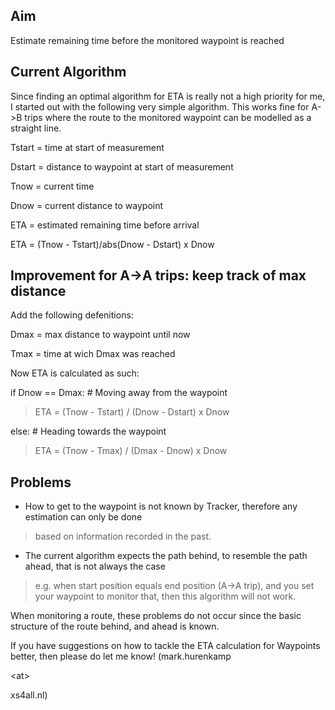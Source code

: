 ## Aim ##
Estimate remaining time before the monitored waypoint is reached

## Current Algorithm ##
Since finding an optimal algorithm for ETA is really not a high priority for me, I started out
with the following very simple algorithm. This works fine for A->B trips where the route to the
monitored waypoint can be modelled as a straight line.

Tstart = time at start of measurement

Dstart = distance to waypoint at start of measurement

Tnow = current time

Dnow = current distance to waypoint

ETA = estimated remaining time before arrival


ETA = (Tnow - Tstart)/abs(Dnow - Dstart) x Dnow

## Improvement for A->A trips: keep track of max distance ##
Add the following defenitions:

Dmax = max distance to waypoint until now

Tmax = time at wich Dmax was reached


Now ETA is calculated as such:

if Dnow == Dmax:		# Moving away from the waypoint

> ETA = (Tnow - Tstart) / (Dnow - Dstart) x Dnow

else:					# Heading towards the waypoint

> ETA = (Tnow - Tmax) / (Dmax - Dnow) x Dnow


## Problems ##
  * How to get to the waypoint is not known by Tracker, therefore any estimation can only be done
> based on information recorded in the past.
  * The current algorithm expects the path behind, to resemble the path ahead, that is not always the case
> e.g. when start position equals end position (A->A trip), and you set your waypoint to monitor that,
> then this algorithm will not work.

When monitoring a route, these problems do not occur since the basic structure of the route behind, and ahead is known.

If you have suggestions on how to tackle the ETA calculation for Waypoints better, then please do let me know!
(mark.hurenkamp 

&lt;at&gt;

 xs4all.nl)